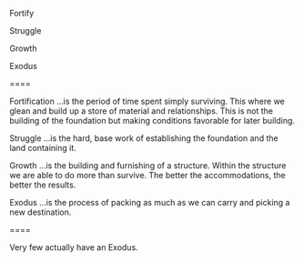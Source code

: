 Fortify

Struggle

Growth

Exodus


====

Fortification
...is the period of time spent simply surviving.
This where we glean and build up a store of material and relationships.
This is not the building of the foundation but making conditions favorable for later building.


Struggle
...is the hard, base work of establishing the foundation and the land containing it.


Growth
...is the building and furnishing of a structure.
Within the structure we are able to do more than survive.
The better the accommodations, the better the results.


Exodus
...is the process of packing as much as we can carry and picking a new destination.


====

Very few actually have an Exodus.



